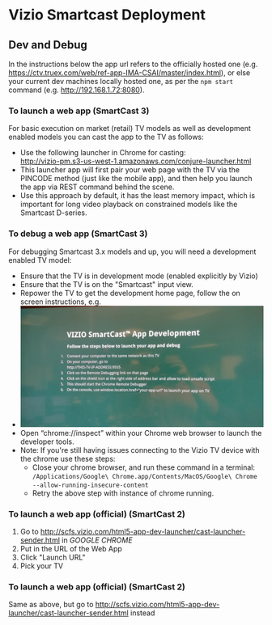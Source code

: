 # Vizio Smartcast Deployment

## Dev and Debug

In the instructions below the app url refers to the officially hosted one (e.g. https://ctv.truex.com/web/ref-app-IMA-CSAI/master/index.html), or else your current dev machines locally hosted one, as per the `npm start` command (e.g. http://192.168.1.72:8080).

### To launch a web app (SmartCast 3)
For basic execution on market (retail) TV models as well as development enabled models you can cast the app to the TV as follows:
* Use the following launcher in Chrome for casting:  
  http://vizio-pm.s3-us-west-1.amazonaws.com/conjure-launcher.html
* This launcher app will first pair your web page with the TV via the PINCODE
  method (just like the mobile app), and then help you launch the app via REST
  command behind the scene.
* Use this approach by default, it has the least memory impact, which is important for long video playback
  on constrained models like the Smartcast D-series.

### To debug a web app (SmartCast 3)
For debugging Smartcast 3.x models and up, you will need a development enabled TV model:
* Ensure that the TV is in development mode (enabled explicitly by Vizio) 
* Ensure that the TV is on the "Smartcast" input view.
* Repower the TV to get the development home page, follow the on screen instructions, e.g.
* ![Smartcast Dev Screen](./Vizio-Smartcast-DevScreen.jpg)
* Open “chrome://inspect” within your Chrome web browser to launch the developer tools.
* Note: If you're still having issues connecting to the Vizio TV device with the chrome use these steps:
    - Close your chrome browser, and run these command in a terminal:  
    `/Applications/Google\ Chrome.app/Contents/MacOS/Google\ Chrome --allow-running-insecure-content` 
    - Retry the above step with instance of chrome running.

### To launch a web app (official) (SmartCast 2)
1. Go to http://scfs.vizio.com/html5-app-dev-launcher/cast-launcher-sender.html in *GOOGLE CHROME*
1. Put in the URL of the Web App
1. Click "Launch URL"
1. Pick your TV

### To launch a web app (official) (SmartCast 2)
Same as above, but go to http://scfs.vizio.com/html5-app-dev-launcher/cast-launcher-sender.html instead

